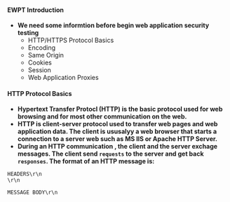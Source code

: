 #### EWPT Introduction

- **We need some informtion before begin web application security testing**
  - HTTP/HTTPS Protocol Basics
  - Encoding
  - Same Origin
  - Cookies
  - Session
  - Web Application Proxies

#### HTTP Protocol Basics

- **Hypertext Transfer Protocl (HTTP) is the basic protocol used for web browsing and for most other communication on the web.**
- **HTTP is client-server protocol used to transfer web pages and web application data. The client is ususalyy a web browser that starts a connection to a server web such as MS IIS or Apache HTTP Server.**
- **During an HTTP communication , the client and the server exchage messages. The client send `requests` to the server and get back `responses`. The format of an HTTP message is:**

```
HEADERS\r\n
\r\n

MESSAGE BODY\r\n
```
